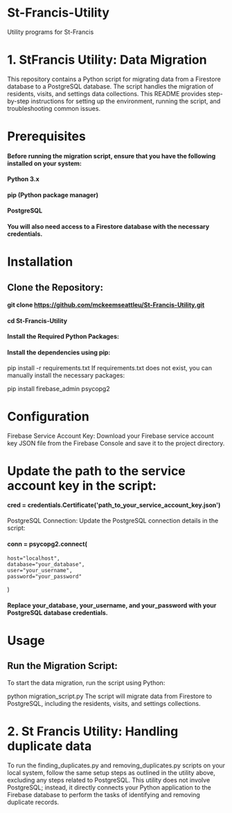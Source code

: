 # St-Francis-Utility
Utility programs for St-Francis

# 1. StFrancis Utility: Data Migration

This repository contains a Python script for migrating data from a Firestore database to a PostgreSQL database. The script handles the migration of residents, visits, and settings data collections. This README provides step-by-step instructions for setting up the environment, running the script, and troubleshooting common issues.

# Prerequisites

#### Before running the migration script, ensure that you have the following installed on your system:

#### Python 3.x
#### pip (Python package manager)
#### PostgreSQL
#### You will also need access to a Firestore database with the necessary credentials.

# Installation

## Clone the Repository:

#### git clone https://github.com/mckeemseattleu/St-Francis-Utility.git
#### cd St-Francis-Utility
#### Install the Required Python Packages:
#### Install the dependencies using pip:


pip install -r requirements.txt
If requirements.txt does not exist, you can manually install the necessary packages:


pip install firebase_admin psycopg2
# Configuration

Firebase Service Account Key:
Download your Firebase service account key JSON file from the Firebase Console and save it to the project directory.

# Update the path to the service account key in the script:

#### cred = credentials.Certificate('path_to_your_service_account_key.json')
PostgreSQL Connection:
Update the PostgreSQL connection details in the script:

#### conn = psycopg2.connect(
    host="localhost",
    database="your_database",
    user="your_username",
    password="your_password"
)
#### Replace your_database, your_username, and your_password with your PostgreSQL database credentials.

# Usage

## Run the Migration Script:
To start the data migration, run the script using Python:

python migration_script.py
The script will migrate data from Firestore to PostgreSQL, including the residents, visits, and settings collections.

# 2. St Francis Utility: Handling duplicate data

To run the finding_duplicates.py and removing_duplicates.py scripts on your local system, follow the same setup steps as outlined in the utility above, excluding any steps related to PostgreSQL. This utility does not involve PostgreSQL; instead, it directly connects your Python application to the Firebase database to perform the tasks of identifying and removing duplicate records.